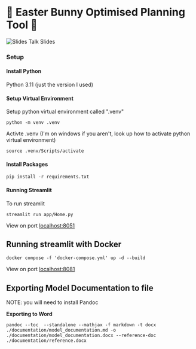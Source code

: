 # 🐰 Easter Bunny Optimised Planning Tool 🐰

![Slides](2025-04-01_OptimisingEaster_DavidSmith.gif)
Talk Slides

### Setup 

#### Install Python
Python 3.11 (just the version I used)

#### Setup Virtual Environment  
Setup python virtual environment called ".venv"
```
python -m venv .venv
```

Activte .venv 
(I'm on windows if you aren't, look up how to activate python virtual environment)
```
source .venv/Scripts/activate
```

#### Install Packages
```
pip install -r requirements.txt

```

#### Running Streamlit
To run streamlit 

```
streamlit run app/Home.py

```
View on port [localhost:8051](http://localhost:8501/)



## Running streamlit with Docker 

```
docker compose -f 'docker-compose.yml' up -d --build

```

View on port [localhost:8081](http://localhost:8081/)





## Exporting Model Documentation to file
NOTE: you will need to install Pandoc 

**Exporting to Word**
```
pandoc --toc  --standalone --mathjax -f markdown -t docx  ./documentation/model_documentation.md -o ./documentation/model_documentation.docx --reference-doc ./documentation/reference.docx

```
